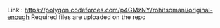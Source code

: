 Link : https://polygon.codeforces.com/p4GMzNY/rohitsomani/original-enough
Required files are uploaded on the repo
